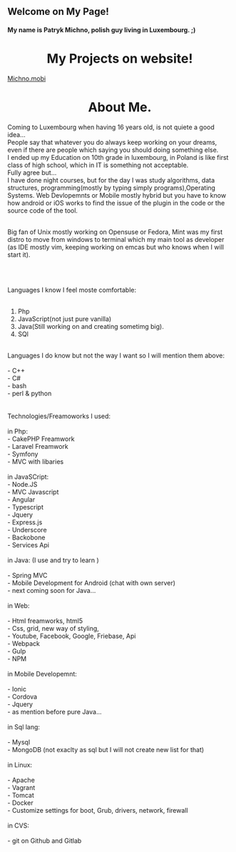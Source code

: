## Welcome on My Page!

#### My name is Patryk Michno, polish guy living in Luxembourg. ;)

<h1 align="center">My Projects on website!</h1>
<p><p color="#b5e853">
  <a align="center" href="http://www.michno.mobi" class="btn "><span class="icon"></span>Michno.mobi</a>

 
 </p>
 </p>



<h1 align="center">About Me.</h1>
<p>
 Coming to Luxembourg when having 16 years old, is not quiete a good idea... <br>
 People say that whatever you do always keep working on your dreams, even if there are people which saying you should doing something else.<br>
 I ended up my Education on 10th grade in luxembourg, in Poland is like first class of high school, which in IT is something not acceptable. <br>
 Fully agree but...<br>
 I have done night courses, but for the day I was study algorithms, data structures, programming(mostly by typing simply programs),Operating Systems. Web Devlopemnts or Mobile mostly hybrid but you have to know how android or iOS works to find the issue of the plugin in the code or the source code of the tool.<br>
 <br>
 
 
 Big fan of Unix mostly working on Opensuse or Fedora, Mint was my first distro to move from windows to terminal which my main tool as developer (as IDE mostly vim, keeping working on emcas but who knows when I will start it).<br>
 
 <br>
 <br>
 
 Languages I know I feel moste comfortable:<br>
 <br>
 1. Php<br>
 2. JavaScript(not just pure vanilla)<br>
 3. Java(Still working on and creating sometimg big).<br>
 4. SQl<br>
 <br>
 Languages I do know but not the way I want so I will mention them above:<br>
 <br>
 - C++<br>
 - C#<br>
 - bash<br>
 - perl & python<br>
 <br>
 <br>
 Technologies/Freamoworks I used:<br>
 <br>
 in Php:<br>
 - CakePHP Freamwork<br>
 - Laravel Freamwork<br>
 - Symfony<br>
 - MVC with libaries<br>
 <br>
 in JavaSCript:<br>
 - Node.JS<br>
 - MVC Javascript<br>
 - Angular<br>
 - Typescript<br>
 - Jquery<br>
 - Express.js<br>
 - Underscore<br>
 - Backobone<br>
 - Services Api<br>
 <br>
 in Java: (I use and try to learn )<br>
 <br>
 - Spring MVC<br>
 - Mobile Development for Android (chat with own server)<br>
 - next coming soon for Java...<br>
 <br>
 in Web:<br>
 <br>
 - Html freamworks, html5<br>
 - Css, grid, new way of styling,<br>
 - Youtube, Facebook, Google, Friebase, Api<br>
 - Webpack<br>
 - Gulp<br>
 - NPM<br>
 <br>
 in Mobile Developemnt:<br>
 <br>
 - Ionic<br>
 - Cordova<br>
 - Jquery<br>
 - as mention before pure Java...<br>
 <br>
 in Sql lang:<br><br>
 - Mysql<br>
 - MongoDB (not exaclty as sql but I will not create new list for that)<br>
 <br>
 in Linux:<br><br>
 - Apache<br>
 - Vagrant<br>
 - Tomcat<br>
 - Docker<br>
 - Customize settings for boot, Grub, drivers, network, firewall<br>
 <br>
 in CVS:<br><br>
 - git on Github and Gitlab<br>
   <br>
  
</p>


